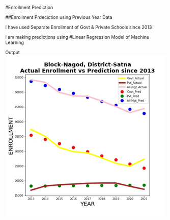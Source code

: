 #Enrollment Prediction

##Enrollment Prdeciction using Previous Year Data

I have used Separate Enrollment of Govt & Private Schools since 2013

I am making predictions using #Linear Regression Model of Machine Learning

Output
![alt text](https://github.com/Richa2310/Enrollment-Prediction/blob/main/enroll.jpeg?raw=true)


